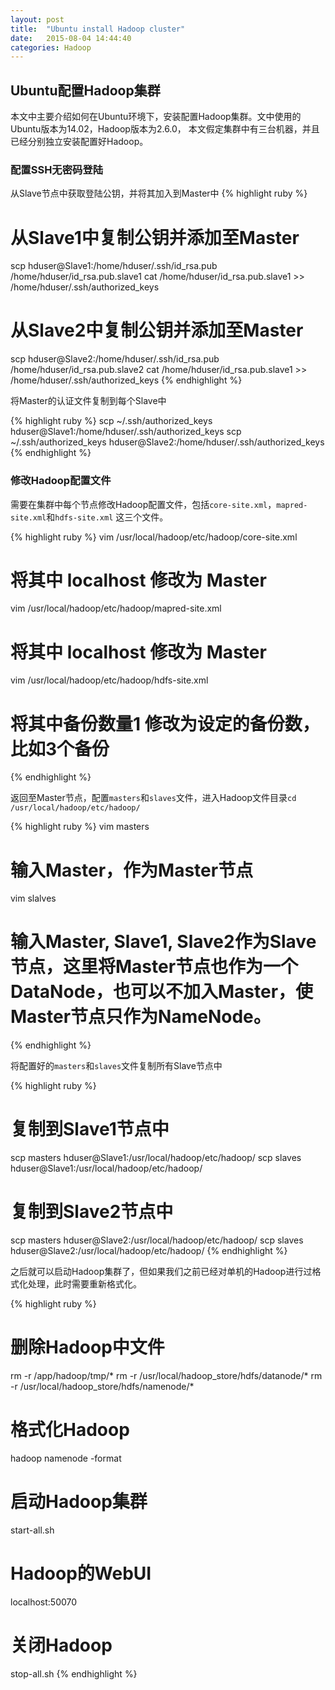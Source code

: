 ```yaml
---
layout: post
title:  "Ubuntu install Hadoop cluster"
date:   2015-08-04 14:44:40
categories: Hadoop
---
```


## Ubuntu配置Hadoop集群

本文中主要介绍如何在Ubuntu环境下，安装配置Hadoop集群。文中使用的Ubuntu版本为14.02，Hadoop版本为2.6.0，
本文假定集群中有三台机器，并且已经分别独立安装配置好Hadoop。

### 配置SSH无密码登陆

从Slave节点中获取登陆公钥，并将其加入到Master中
{% highlight ruby %}
# 从Slave1中复制公钥并添加至Master
scp hduser@Slave1:/home/hduser/.ssh/id_rsa.pub /home/hduser/id_rsa.pub.slave1
cat /home/hduser/id_rsa.pub.slave1 >> /home/hduser/.ssh/authorized_keys

# 从Slave2中复制公钥并添加至Master
scp hduser@Slave2:/home/hduser/.ssh/id_rsa.pub /home/hduser/id_rsa.pub.slave2
cat /home/hduser/id_rsa.pub.slave1 >> /home/hduser/.ssh/authorized_keys
{% endhighlight %}

将Master的认证文件复制到每个Slave中

{% highlight  ruby %}
scp ~/.ssh/authorized_keys hduser@Slave1:/home/hduser/.ssh/authorized_keys
scp ~/.ssh/authorized_keys hduser@Slave2:/home/hduser/.ssh/authorized_keys
{% endhighlight %}

### 修改Hadoop配置文件

需要在集群中每个节点修改Hadoop配置文件，包括`core-site.xml`，`mapred-site.xml`和`hdfs-site.xml`
这三个文件。

{% highlight  ruby %}
vim /usr/local/hadoop/etc/hadoop/core-site.xml
# 将其中 localhost 修改为 Master

vim /usr/local/hadoop/etc/hadoop/mapred-site.xml
# 将其中 localhost 修改为 Master

vim /usr/local/hadoop/etc/hadoop/hdfs-site.xml
# 将其中备份数量1 修改为设定的备份数，比如3个备份
{% endhighlight %}

返回至Master节点，配置`masters`和`slaves`文件，进入Hadoop文件目录`cd /usr/local/hadoop/etc/hadoop/`

{% highlight  ruby %}
vim masters
# 输入Master，作为Master节点

vim slalves
# 输入Master, Slave1, Slave2作为Slave节点，这里将Master节点也作为一个DataNode，也可以不加入Master，使Master节点只作为NameNode。
{% endhighlight %}

将配置好的`masters`和`slaves`文件复制所有Slave节点中

{% highlight  ruby %}
# 复制到Slave1节点中
scp masters hduser@Slave1:/usr/local/hadoop/etc/hadoop/
scp slaves  hduser@Slave1:/usr/local/hadoop/etc/hadoop/

# 复制到Slave2节点中
scp masters hduser@Slave2:/usr/local/hadoop/etc/hadoop/
scp slaves  hduser@Slave2:/usr/local/hadoop/etc/hadoop/
{% endhighlight %}

之后就可以启动Hadoop集群了，但如果我们之前已经对单机的Hadoop进行过格式化处理，此时需要重新格式化。

{% highlight  ruby %}
# 删除Hadoop中文件
rm -r /app/hadoop/tmp/*
rm -r /usr/local/hadoop_store/hdfs/datanode/*
rm -r /usr/local/hadoop_store/hdfs/namenode/*

# 格式化Hadoop
hadoop namenode -format

# 启动Hadoop集群
start-all.sh

# Hadoop的WebUI
localhost:50070

# 关闭Hadoop
stop-all.sh
{% endhighlight %}




